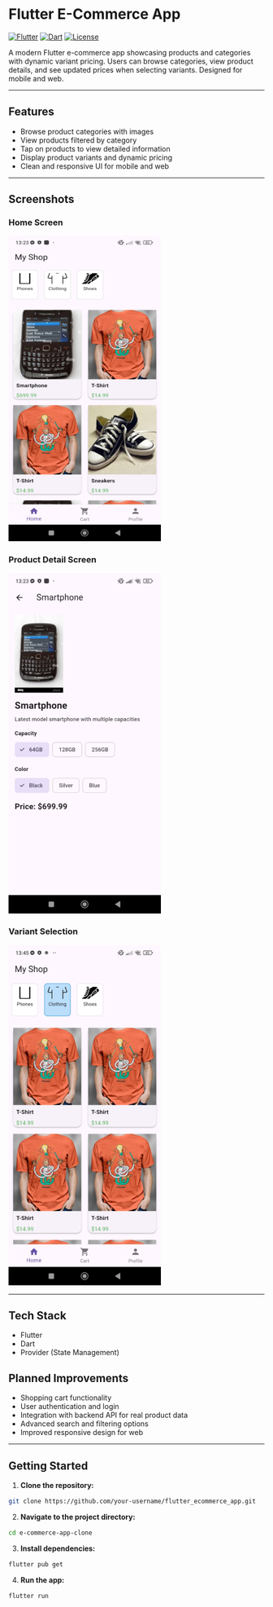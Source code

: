 # Flutter E-Commerce App

[![Flutter](https://img.shields.io/badge/Flutter-3.13-blue?logo=flutter&logoColor=white)](https://flutter.dev/)
[![Dart](https://img.shields.io/badge/Dart-3.2-blue?logo=dart&logoColor=white)](https://dart.dev/)
[![License](https://img.shields.io/badge/License-MIT-green)](LICENSE)

A modern Flutter e-commerce app showcasing products and categories with dynamic variant pricing. Users can browse categories, view product details, and see updated prices when selecting variants. Designed for mobile and web.

---

## **Features**

- Browse product categories with images  
- View products filtered by category  
- Tap on products to view detailed information  
- Display product variants and dynamic pricing  
- Clean and responsive UI for mobile and web  

---

## **Screenshots**

### Home Screen
<img src="screenshots/home_screen.jpeg" alt="Product Detail" width="300" height="600">

### Product Detail Screen
<img src="screenshots/product_detail.jpeg" alt="Product Detail" width="300">

### Variant Selection
<img src="screenshots/variant_selection.jpeg"  alt="Product Detail" width="300">

---

## **Tech Stack**

- Flutter  
- Dart  
- Provider (State Management)

## **Planned Improvements**
- Shopping cart functionality
- User authentication and login
- Integration with backend API for real product data
- Advanced search and filtering options
- Improved responsive design for web
---

## **Getting Started**

1. **Clone the repository:**  
```bash
git clone https://github.com/your-username/flutter_ecommerce_app.git
```

2. **Navigate to the project directory:**  
```bash
cd e-commerce-app-clone
```



3. **Install dependencies:**  
```bash
flutter pub get

```

4. **Run the app:**  
```bash
flutter run

```